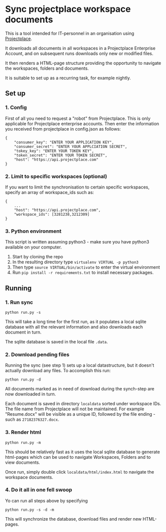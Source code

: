 # Sync projectplace workspace documents

This is a tool intended for IT-personnel in an organisation using 
[Projectplace](https://www.projectplace.com).

It downloads all documents in all workspaces in a Projectplace Enterprise Account, and on subsequent runs
downloads only new or modified files.

It then renders a HTML-page structure providing the opportunity to navigate the workspaces, folders and 
documents.

It is suitable to set up as a recurring task, for example nightly.

## Set up

### 1. Config
First of all you need to request a "robot" from Projectplace. This is only applicable for Projectplace enterprise 
accounts. Then enter the information you received from projectplace in config.json as follows:

    {
        "consumer_key": "ENTER YOUR APPLICATION KEY",
        "consumer_secret": "ENTER YOUR APPLCIATION SECRET",
        "tokey_key": "ENTER YOUR TOKEN KEY",
        "token_secret": "ENTER YOUR TOKEN SECRET",
        "host": "https://api.projectplace.com"
    }


### 2. Limit to specific workspaces (optional)
If you want to limit the synchronisation to certain specific workspaces, specify an array of
workspace_ids such as:

    {
        ...
        "host": "https://api.projectplace.com",
        "workspace_ids": [3281238,3212309]
    }


### 3. Python environment
This script is written assuming python3 - make sure you have python3 available on your computer.

1. Start by cloning the repo
2. In the resulting directory type `virtualenv VIRTUAL -p python3`
3. Then type `source VIRTUAL/bin/activate` to enter the virtual environment
4. Run `pip install -r requirements.txt` to install necessary packages.


## Running
### 1. Run sync

`python run.py -s`

This will take a long time for the first run, as it populates a local sqlite database with all the
relevant information and also downloads each document in turn.

The sqlite database is saved in the local file `.data`.

### 2. Download pending files

Running the sync (see step 1) sets up a local datastructure, but it doesn't actually download any files. To
accomplish this run:

`python run.py -d`

All documents marked as in need of download during the synch-step are now downloaded in turn.

Each document is saved in directory
`localdata` sorted under workspace IDs. The file name from Projectplace will not be maintained. For example
"Resume.docx" will be visible as a unique ID, followed by the file ending - such as `27182376327.docx`.

### 3. Render html

`python run.py -m`

This should be relatively fast as it uses the local sqlite database to generate html-pages which can be used
to navigate Workspaces, Folders and to view documents.

Once run, simply double click `localdata/html/index.html` to navigate the workspace documents.

### 4. Do it all in one fell swoop
Yo can run all steps above by specifying

`python run.py -s -d -m`

This will synchronize the database, download files and render new HTML-pages.
